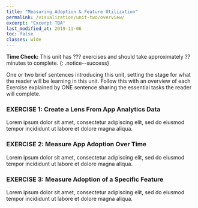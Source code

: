 ```yaml
---
title: "Measuring Adoption & Feature Utilization"
permalink: /visualization/unit-two/overview/
excerpt: "Excerpt TBA"
last_modified_at: 2019-11-06
toc: false
classes: wide
---
```


**Time Check:** This unit has ??? exercises and should take approximately ?? minutes to complete.
{: .notice--success}

One or two brief sentences introducing this unit, setting the stage for what the reader will be learning in this unit. Follow this with an overview of each Exercise explained by ONE sentence sharing the essential tasks the reader will complete.

### EXERCISE 1: Create a Lens From App Analytics Data
Lorem ipsum dolor sit amet, consectetur adipiscing elit, sed do eiusmod tempor incididunt ut labore et dolore magna aliqua.

### EXERCISE 2: Measure App Adoption Over Time
Lorem ipsum dolor sit amet, consectetur adipiscing elit, sed do eiusmod tempor incididunt ut labore et dolore magna aliqua.

### EXERCISE 3: Measure Adoption of a Specific Feature
Lorem ipsum dolor sit amet, consectetur adipiscing elit, sed do eiusmod tempor incididunt ut labore et dolore magna aliqua.
